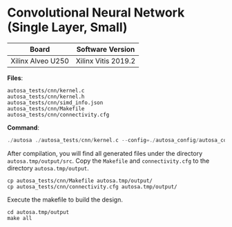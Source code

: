 # Convolutional Neural Network (Single Layer, Small)

Board        | Software Version
-------------|-----------------
Xilinx Alveo U250 | Xilinx Vitis 2019.2

__Files__:
```
autosa_tests/cnn/kernel.c
autosa_tests/cnn/kernel.h
autosa_tests/cnn/simd_info.json
autosa_tests/cnn/Makefile
autosa_tests/cnn/connectivity.cfg
```

__Command__:
```c
./autosa ./autosa_tests/cnn/kernel.c --config=./autosa_config/autosa_config.json --target=autosa_hls_c --output-dir=./autosa.tmp/output --sa-sizes="{kernel[]->space_time[4];kernel[]->array_part[8,8,4,8];kernel[]->latency[4,2,8];kernel[]->simd[1,1,1,2]}" --AutoSA-simd-info=./autosa_tests/cnn/simd_info.json --host-serialize
```

After compilation, you will find all generated files under the directory `autosa.tmp/output/src`. Copy the `Makefile` and `connectivity.cfg` to the directory `autosa.tmp/output`.

```
cp autosa_tests/cnn/Makefile autosa.tmp/output/
cp autosa_tests/cnn/connectivity.cfg autosa.tmp/output/
```

Execute the makefile to build the design.

```
cd autosa.tmp/output
make all
```